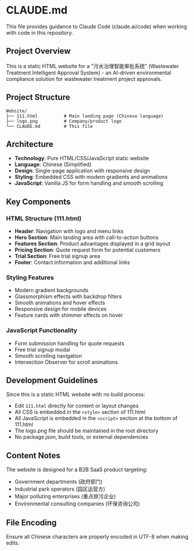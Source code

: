 # CLAUDE.md

This file provides guidance to Claude Code (claude.ai/code) when working with code in this repository.

## Project Overview

This is a static HTML website for a "污水治理智能审批系统" (Wastewater Treatment Intelligent Approval System) - an AI-driven environmental compliance solution for wastewater treatment project approvals.

## Project Structure

```
Website/
├── 111.html          # Main landing page (Chinese language)
├── logo.png          # Company/product logo
└── CLAUDE.md         # This file
```

## Architecture

- **Technology**: Pure HTML/CSS/JavaScript static website
- **Language**: Chinese (Simplified)
- **Design**: Single-page application with responsive design
- **Styling**: Embedded CSS with modern gradients and animations
- **JavaScript**: Vanilla JS for form handling and smooth scrolling

## Key Components

### HTML Structure (111.html)
- **Header**: Navigation with logo and menu links
- **Hero Section**: Main landing area with call-to-action buttons
- **Features Section**: Product advantages displayed in a grid layout
- **Pricing Section**: Quote request form for potential customers
- **Trial Section**: Free trial signup area
- **Footer**: Contact information and additional links

### Styling Features
- Modern gradient backgrounds
- Glassmorphism effects with backdrop filters
- Smooth animations and hover effects
- Responsive design for mobile devices
- Feature cards with shimmer effects on hover

### JavaScript Functionality
- Form submission handling for quote requests
- Free trial signup modal
- Smooth scrolling navigation
- Intersection Observer for scroll animations

## Development Guidelines

Since this is a static HTML website with no build process:

- Edit `111.html` directly for content or layout changes
- All CSS is embedded in the `<style>` section of 111.html
- All JavaScript is embedded in the `<script>` section at the bottom of 111.html
- The logo.png file should be maintained in the root directory
- No package.json, build tools, or external dependencies

## Content Notes

The website is designed for a B2B SaaS product targeting:
- Government departments (政府部门)
- Industrial park operators (园区运营方)
- Major polluting enterprises (重点排污企业)
- Environmental consulting companies (环保咨询公司)

## File Encoding

Ensure all Chinese characters are properly encoded in UTF-8 when making edits.